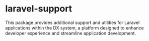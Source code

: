 # laravel-support
This package provides additional support and utilities for Laravel applications within the DX system, a platform designed to enhance developer experience and streamline application development.

